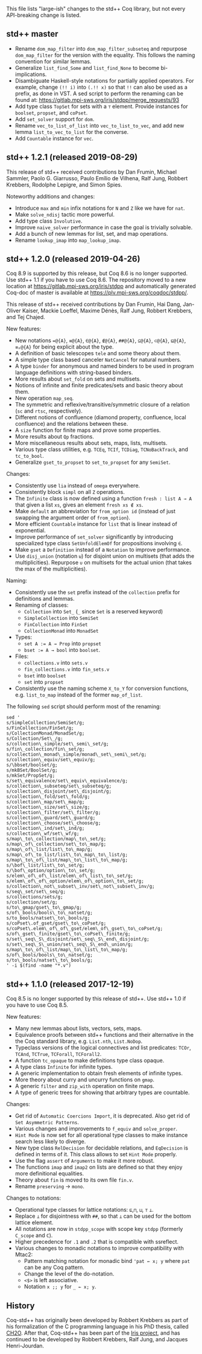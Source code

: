 This file lists "large-ish" changes to the std++ Coq library, but not every
API-breaking change is listed.

## std++ master

- Rename `dom_map_filter` into `dom_map_filter_subseteq` and repurpose
  `dom_map_filter` for the version with the equality. This follows the naming
  convention for similar lemmas.
- Generalize `list_find_Some` and `list_find_None` to become bi-implications.
- Disambiguate Haskell-style notations for partially applied operators. For
  example, change `(!! i)` into `(.!! x)` so that `!!` can also be used as a
  prefix, as done in VST. A sed script to perform the renaming can be found at:
  https://gitlab.mpi-sws.org/iris/stdpp/merge_requests/93
- Add type class `TopSet` for sets with a `⊤` element. Provide instances for
  `boolset`, `propset`, and `coPset`.
- Add `set_solver` support for `dom`.
- Rename `vec_to_list_of_list` into `vec_to_list_to_vec`, and add new lemma
  `list_to_vec_to_list` for the converse.
- Add `Countable` instance for `vec`.

## std++ 1.2.1 (released 2019-08-29)

This release of std++ received contributions by Dan Frumin, Michael Sammler,
Paolo G. Giarrusso, Paulo Emílio de Vilhena, Ralf Jung, Robbert Krebbers,
Rodolphe Lepigre, and Simon Spies.

Noteworthy additions and changes:

- Introduce `max` and `min` infix notations for `N` and `Z` like we have for `nat`.
- Make `solve_ndisj` tactic more powerful.
- Add type class `Involutive`.
- Improve `naive_solver` performance in case the goal is trivially solvable.
- Add a bunch of new lemmas for list, set, and map operations.
- Rename `lookup_imap` into `map_lookup_imap`.

## std++ 1.2.0 (released 2019-04-26)

Coq 8.9 is supported by this release, but Coq 8.6 is no longer supported. Use
std++ 1.1 if you have to use Coq 8.6. The repository moved to a new location at
https://gitlab.mpi-sws.org/iris/stdpp and automatically generated Coq-doc of
master is available at https://plv.mpi-sws.org/coqdoc/stdpp/.

This release of std++ received contributions by Dan Frumin, Hai Dang, Jan-Oliver
Kaiser, Mackie Loeffel, Maxime Dénès, Ralf Jung, Robbert Krebbers, and Tej
Chajed.

New features:

- New notations `=@{A}`, `≡@{A}`, `∈@{A}`, `∉@{A}`, `##@{A}`, `⊆@{A}`, `⊂@{A}`,
  `⊑@{A}`, `≡ₚ@{A}` for being explicit about the type.
- A definition of basic telescopes `tele` and some theory about them.
- A simple type class based canceler `NatCancel` for natural numbers.
- A type `binder` for anonymous and named binders to be used in program language
  definitions with string-based binders.
- More results about `set_fold` on sets and multisets.
- Notions of infinite and finite predicates/sets and basic theory about them.
- New operation `map_seq`.
- The symmetric and reflexive/transitive/symmetric closure of a relation (`sc`
  and `rtsc`, respectively).
- Different notions of confluence (diamond property, confluence, local
  confluence) and the relations between these.
- A `size` function for finite maps and prove some properties.
- More results about `Qp` fractions.
- More miscellaneous results about sets, maps, lists, multisets.
- Various type class utilities, e.g. `TCEq`, `TCIf`, `TCDiag`, `TCNoBackTrack`,
  and `tc_to_bool`.
- Generalize `gset_to_propset` to `set_to_propset` for any `SemiSet`.

Changes:

- Consistently use `lia` instead of `omega` everywhere.
- Consistently block `simpl` on all `Z` operations.
- The `Infinite` class is now defined using a function `fresh : list A → A`
  that given a list `xs`, gives an element `fresh xs ∉ xs`.
- Make `default` an abbreviation for `from_option id` (instead of just swapping
  the argument order of `from_option`).
- More efficient `Countable` instance for `list` that is linear instead of
  exponential.
- Improve performance of `set_solver` significantly by introducing specialized
  type class `SetUnfoldElemOf` for propositions involving `∈`.
- Make `gset` a `Definition` instead of a `Notation` to improve performance.
- Use `disj_union` (notation `⊎`) for disjoint union on multisets (that adds the
  multiplicities). Repurpose `∪` on multisets for the actual union (that takes
  the max of the multiplicities). 

Naming:

- Consistently use the `set` prefix instead of the `collection` prefix for
  definitions and lemmas.
- Renaming of classes:
  + `Collection` into `Set_` (`_` since `Set` is a reserved keyword)
  + `SimpleCollection` into `SemiSet`
  + `FinCollection` into `FinSet`
  + `CollectionMonad` into `MonadSet`
- Types:
  + `set A := A → Prop` into `propset`
  + `bset := A → bool` into `boolset`.
- Files:
  + `collections.v` into `sets.v`
  + `fin_collections.v` into `fin_sets.v`
  + `bset` into `boolset`
  + `set` into `propset`
- Consistently use the naming scheme `X_to_Y` for conversion functions, e.g.
  `list_to_map` instead of the former `map_of_list`.

The following `sed` script should perform most of the renaming:

```
sed '
s/SimpleCollection/SemiSet/g;
s/FinCollection/FinSet/g;
s/CollectionMonad/MonadSet/g;
s/Collection/Set\_/g;
s/collection\_simple/set\_semi\_set/g;
s/fin\_collection/fin\_set/g;
s/collection\_monad\_simple/monad\_set\_semi\_set/g;
s/collection\_equiv/set\_equiv/g;
s/\bbset/boolset/g;
s/mkBSet/BoolSet/g;
s/mkSet/PropSet/g;
s/set\_equivalence/set\_equiv\_equivalence/g;
s/collection\_subseteq/set\_subseteq/g;
s/collection\_disjoint/set\_disjoint/g;
s/collection\_fold/set\_fold/g;
s/collection\_map/set\_map/g;
s/collection\_size/set\_size/g;
s/collection\_filter/set\_filter/g;
s/collection\_guard/set\_guard/g;
s/collection\_choose/set\_choose/g;
s/collection\_ind/set\_ind/g;
s/collection\_wf/set\_wf/g;
s/map\_to\_collection/map\_to\_set/g;
s/map\_of\_collection/set\_to\_map/g;
s/map\_of\_list/list\_to\_map/g;
s/map\_of\_to_list/list\_to\_map\_to\_list/g;
s/map\_to\_of\_list/map\_to\_list\_to\_map/g;
s/\bof\_list/list\_to\_set/g;
s/\bof\_option/option\_to\_set/g;
s/elem\_of\_of\_list/elem\_of\_list\_to\_set/g;
s/elem\_of\_of\_option/elem\_of\_option\_to\_set/g;
s/collection\_not\_subset\_inv/set\_not\_subset\_inv/g;
s/seq\_set/set\_seq/g;
s/collections/sets/g;
s/collection/set/g;
s/to\_gmap/gset\_to\_gmap/g;
s/of\_bools/bools\_to\_natset/g;
s/to_bools/natset\_to\_bools/g;
s/coPset\.of_gset/gset\_to\_coPset/g;
s/coPset\.elem\_of\_of\_gset/elem\_of\_gset\_to\_coPset/g;
s/of\_gset\_finite/gset\_to\_coPset\_finite/g;
s/set\_seq\_S\_disjoint/set\_seq\_S\_end\_disjoint/g;
s/set\_seq\_S\_union/set\_seq\_S\_end\_union/g;
s/map\_to\_of\_list/map\_to\_list\_to\_map/g;
s/of\_bools/bools\_to\_natset/g;
s/to\_bools/natset\_to\_bools/g;
' -i $(find -name "*.v")
```

## std++ 1.1.0 (released 2017-12-19)

Coq 8.5 is no longer supported by this release of std++.  Use std++ 1.0 if you
have to use Coq 8.5.

New features:

- Many new lemmas about lists, vectors, sets, maps.
- Equivalence proofs between std++ functions and their alternative in the the
  Coq standard library, e.g. `List.nth`, `List.NoDop`.
- Typeclass versions of the logical connectives and list predicates:
  `TCOr`, `TCAnd`, `TCTrue`, `TCForall`, `TCForall2`.
- A function `tc_opaque` to make definitions type class opaque.
- A type class `Infinite` for infinite types.
- A generic implementation to obtain fresh elements of infinite types.
- More theory about curry and uncurry functions on `gmap`.
- A generic `filter` and `zip_with` operation on finite maps.
- A type of generic trees for showing that arbitrary types are countable.

Changes:

- Get rid of `Automatic Coercions Import`, it is deprecated.
  Also get rid of `Set Asymmetric Patterns`.
- Various changes and improvements to `f_equiv` and `solve_proper`.
- `Hint Mode` is now set for all operational type classes to make instance
  search less likely to diverge.
- New type class `RelDecision` for decidable relations, and `EqDecision` is
  defined in terms of it. This class allows to set `Hint Mode` properly.
- Use the flag `assert` of `Arguments` to make it more robust.
- The functions `imap` and `imap2` on lists are defined so that they enjoy more
  definitional equalities.
- Theory about `fin` is moved to its own file `fin.v`.
- Rename `preserving` → `mono`.

Changes to notations:

- Operational type classes for lattice notations: `⊑`,`⊓`, `⊔`, `⊤` `⊥`.
- Replace `⊥` for disjointness with `##`, so that `⊥` can be used for the
  bottom lattice element.
- All notations are now in `stdpp_scope` with scope key `stdpp`
  (formerly `C_scope` and `C`).
- Higher precedence for `.1` and `.2` that is compatible with ssreflect.
- Various changes to monadic notations to improve compatibility with Mtac2:
  + Pattern matching notation for monadic bind `'pat ← x; y` where `pat` can
    be any Coq pattern.
  + Change the level of the do-notation.
  + `<$>` is left associative.
  + Notation `x ;; y` for `_ ← x; y`.

## History

Coq-std++ has originally been developed by Robbert Krebbers as part of his
formalization of the C programming language in his PhD thesis, called
[CH2O](http://robbertkrebbers.nl/thesis.html). After that, Coq-std++ has been
part of the [Iris project](http://iris-project.org), and has continued to be
developed by Robbert Krebbers, Ralf Jung, and Jacques Henri-Jourdan.
